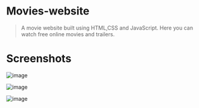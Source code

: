 # Movies-website
> A movie website built using HTML,CSS and JavaScript.
> Here you can watch free online movies and trailers.

# Screenshots


![image](https://user-images.githubusercontent.com/67178658/151974470-28284d9a-36c9-4279-a577-1b9db868a63a.png)




![image](https://user-images.githubusercontent.com/67178658/151974571-f84ce737-92d8-4612-b8fd-0770cee17740.png)




![image](https://user-images.githubusercontent.com/67178658/151974638-28df77b6-eb25-49d8-94ee-be2273eac980.png)
